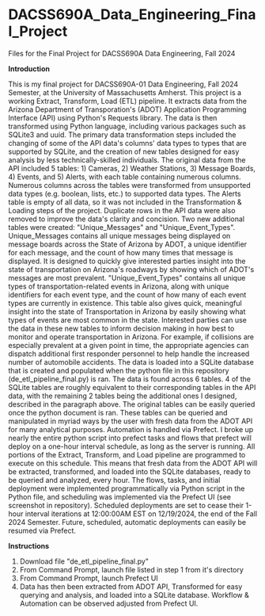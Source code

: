 # DACSS690A_Data_Engineering_Final_Project
Files for the Final Project for DACSS690A Data Engineering, Fall 2024

**Introduction**

This is my final project for DACSS690A-01 Data Engineering, Fall 2024 Semester, at the University of Massachusetts Amherst. This project is a working Extract, Transform, Load (ETL) pipeline. It extracts data from the Arizona Department of Transporation's (ADOT) Application Programming Interface (API) using Python's Requests library. The data is then transformed using Python language, including various packages such as SQLite3 and uuid. 
  The primary data transformation steps included the changing of some of the API data's columns' data types to types that are supported by SQLite, and the creation of new tables designed for easy analysis by less technically-skilled individuals. The original data from the API included 5 tables: 1) Cameras, 2) Weather Stations, 3) Message Boards, 4) Events, and 5) Alerts, with each table containing numerous columns. Numerous columns across the tables were transformed from unsupported data types (e.g. boolean, lists, etc.) to supported data types. The Alerts table is empty of all data, so it was not included in the Transformation & Loading steps of the project. Duplicate rows in the API data were also removed to improve the data's clarity and concision. Two new additional tables were created: "Unique_Messages" and "Unique_Event_Types". Unique_Messages contains all unique messages being displayed on message boards across the State of Arizona by ADOT, a unique identifier for each message, and the count of how many times that message is displayed. It is designed to quickly give interested parties insight into the state of transportation on Arizona's roadways by showing which of ADOT's messages are most prevalent. "Unique_Event_Types" contains all unique types of transportation-related events in Arizona, along with unique identifiers for each event type, and the count of how many of each event types are currently in existence. This table also gives quick, meaningful insight into the state of Transportation in Arizona by easily showing what types of events are most common in the state. Interested parties can use the data in these new tables to inform decision making in how best to monitor and operate transportation in Arizona. For example, if collisions are especially prevalent at a given point in time, the appropriate agencies can dispatch additional first responder personnel to help handle the increased number of automobile accidents.
  The data is loaded into a SQLite database that is created and populated when the python file in this repository (de_etl_pipeline_final.py) is ran. The data is found across 6 tables. 4 of the SQLite tables are roughly equivalent to their corresponding tables in the API data, with the remaining 2 tables being the additional ones I designed, described in the paragraph above. The original tables can be easily queried once the python document is ran. These tables can be queried and manipulated in myriad ways by the user with fresh data from the ADOT API for many analytical purposes.
  Automation is handled via Prefect. I broke up nearly the entire python script into prefect tasks and flows that prefect will deploy on a one-hour interval schedule, as long as the server is running. All portions of the Extract, Transform, and Load pipeline are programmed to execute on this schedule. This means that fresh data from the ADOT API will be extracted, transformed, and loaded into the SQLite databases, ready to be queried and analyzed, every hour. The flows, tasks, and initial deployment were implemented programmatically via Python script in the Python file, and scheduling was implemented via the Prefect UI (see screenshot in repository). Scheduled deployments are set to cease their 1-hour interval iterations at 12:00:00AM EST on 12/19/2024, the end of the Fall 2024 Semester. Future, scheduled, automatic deployments can easily be resumed via Prefect.


**Instructions**
  1) Download file "de_etl_pipeline_final.py"
  2) From Command Prompt, launch file listed in step 1 from it's directory
  3) From Command Prompt, launch Prefect UI
  4) Data has then been extracted from ADOT API, Transformed for easy querying and analysis, and loaded into a SQLite database. Workflow & Automation can be observed adjusted from Prefect UI.

